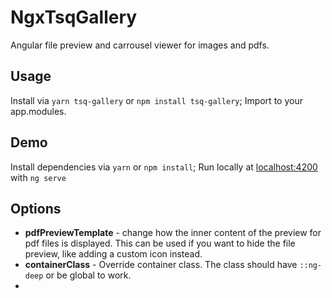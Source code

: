 # NgxTsqGallery

Angular file preview and carrousel viewer for images and pdfs.

## Usage

Install via `yarn tsq-gallery` or `npm install tsq-gallery`;
Import to your app.modules.

## Demo

Install dependencies via `yarn` or `npm install`;
Run locally at [localhost:4200](http://localhost:4200/) with `ng serve`

## Options

- **pdfPreviewTemplate** - change how the inner content of the preview for pdf files is displayed. This can be used if you want to hide the file preview, like adding a custom icon instead.
- **containerClass** - Override container class. The class should have `::ng-deep` or be global to work. 
- 

